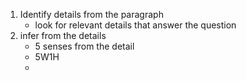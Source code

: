 1. Identify details from the paragraph
	- look for relevant details that answer the question
2. infer from the details
	- 5 senses from the detail
	- 5W1H
	- 